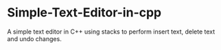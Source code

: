 # Simple-Text-Editor-in-cpp
A simple text editor in C++ using stacks to perform insert text, delete text and undo changes.
